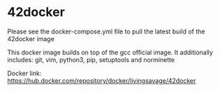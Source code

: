 # 42docker
Please see the docker-compose.yml file to pull the latest build of the 42docker image

This docker image builds on top of the gcc official image.
It additionally includes: git, vim, python3, pip, setuptools and norminette

Docker link: https://hub.docker.com/repository/docker/livingsavage/42docker
